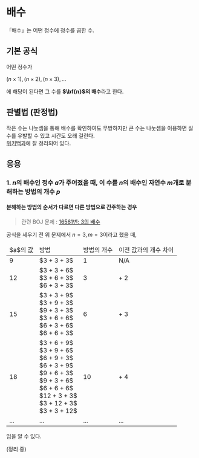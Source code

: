 배수
====
「배수」는 어떤 정수에 정수를 곱한 수.

기본 공식
---------
어떤 정수가

$(n \times 1), (n \times 2), (n \times 3), ...$

에 해당이 된다면 그 수를 **$\bf{n}$의 배수**라고 한다.

판별법 (판정법)
---------------
작은 수는 나눗셈을 통해 배수를 확인하여도 무방하지만 큰 수는 나눗셈을 이용하면 실수를 유발할 수 있고 시간도 오래 걸린다.  
[위키백과](https://ko.wikipedia.org/wiki/배수_판정법)에 잘 정리되어 있다.

응용
----
### 1. $n$의 배수인 정수 $a$가 주어졌을 때, 이 수를 $n$의 배수인 자연수 $m$개로 분해하는 방법의 개수 $p$

#### 분해하는 방법의 순서가 다르면 다른 방법으로 간주하는 경우
> 관련 BOJ 문제 : [16561번: 3의 배수](https://www.acmicpc.net/problem/16561)

공식을 세우기 전 위 문제에서 $n = 3, m = 3$이라고 했을 때,

<table>
    <thead>
        <tr>
            <td>$a$의 값</td>
            <td>방법</td>
            <td>방법의 개수</td>
            <td>이전 값과의 개수 차이</td>
        </tr>
    </thead>
    <tbody>
    <tr>
        <td>9</td>
        <td>$3 + 3 + 3$</td>
        <td>1</td>
        <td>N/A</td>
    </tr>
        <tr>
            <td>12</td>
            <td>$3 + 3 + 6$<br>$3 + 6 + 3$<br>$6 + 3 + 3$</td>
            <td>3</td>
            <td>+ 2</td>
        </tr>
        <tr>
            <td>15</td>
            <td>$3 + 3 + 9$<br>$3 + 9 + 3$<br>$9 + 3 + 3$<br>$3 + 6 + 6$<br>$6 + 3 + 6$<br>$6 + 6 + 3$</td>
            <td>6</td>
            <td>+ 3</td>
        </tr>
        <tr>
            <td>18</td>
            <td>$3 + 6 + 9$<br>$3 + 9 + 6$<br>$6 + 9 + 3$<br>$6 + 3 + 9$<br>$9 + 6 + 3$<br>$9 + 3 + 6$<br>$6 + 6 + 6$<br>$12 + 3 + 3$<br>$3 + 12 + 3$<br>$3 + 3 + 12$</td>
            <td>10</td>
            <td>+ 4</td>
        </tr>
        <tr>
            <td>...</td>
            <td>...</td>
            <td>...</td>
            <td>...</td>
        </tr>
    </tbody>
</table>

임을 알 수 있다.

(정리 중)

